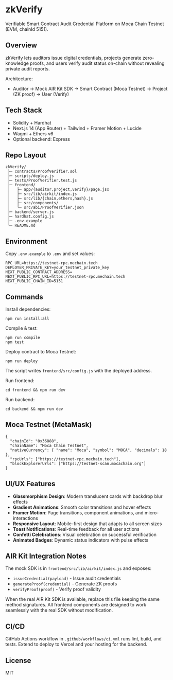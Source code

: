 # zkVerify

Verifiable Smart Contract Audit Credential Platform on Moca Chain Testnet (EVM, chainId 5151).

## Overview

zkVerify lets auditors issue digital credentials, projects generate zero-knowledge proofs, and users verify audit status on-chain without revealing private audit reports.

Architecture:

- Auditor → Mock AIR Kit SDK → Smart Contract (Moca Testnet) → Project (ZK proof) → User (Verify)

## Tech Stack

- Solidity + Hardhat
- Next.js 14 (App Router) + Tailwind + Framer Motion + Lucide
- Wagmi + Ethers v6
- Optional backend: Express

## Repo Layout

```
zkVerify/
 ├─ contracts/ProofVerifier.sol
 ├─ scripts/deploy.js
 ├─ tests/ProofVerifier.test.js
 ├─ frontend/
 │   ├─ app/{auditor,project,verify}/page.jsx
 │   ├─ src/lib/airkit/index.js
 │   ├─ src/lib/{chain,ethers,hash}.js
 │   ├─ src/components/
 │   └─ src/abi/ProofVerifier.json
 ├─ backend/server.js
 ├─ hardhat.config.js
 ├─ .env.example
 └─ README.md
```

## Environment

Copy `.env.example` to `.env` and set values:

```
RPC_URL=https://testnet-rpc.mechain.tech
DEPLOYER_PRIVATE_KEY=your_testnet_private_key
NEXT_PUBLIC_CONTRACT_ADDRESS=
NEXT_PUBLIC_RPC_URL=https://testnet-rpc.mechain.tech
NEXT_PUBLIC_CHAIN_ID=5151
```

## Commands

Install dependencies:

```
npm run install:all
```

Compile & test:

```
npm run compile
npm test
```

Deploy contract to Moca Testnet:

```
npm run deploy
```

The script writes `frontend/src/config.js` with the deployed address.

Run frontend:

```
cd frontend && npm run dev
```

Run backend:

```
cd backend && npm run dev
```

## Moca Testnet (MetaMask)

```
{
  "chainId": "0x36888",
  "chainName": "Moca Chain Testnet",
  "nativeCurrency": { "name": "Moca", "symbol": "MOCA", "decimals": 18 },
  "rpcUrls": ["https://testnet-rpc.mechain.tech"],
  "blockExplorerUrls": ["https://testnet-scan.mocachain.org"]
}
```

## UI/UX Features

- **Glassmorphism Design**: Modern translucent cards with backdrop blur effects
- **Gradient Animations**: Smooth color transitions and hover effects
- **Framer Motion**: Page transitions, component animations, and micro-interactions
- **Responsive Layout**: Mobile-first design that adapts to all screen sizes
- **Toast Notifications**: Real-time feedback for all user actions
- **Confetti Celebrations**: Visual celebration on successful verification
- **Animated Badges**: Dynamic status indicators with pulse effects

## AIR Kit Integration Notes

The mock SDK is in `frontend/src/lib/airkit/index.js` and exposes:

- `issueCredential(payload)` - Issue audit credentials
- `generateProof(credential)` - Generate ZK proofs
- `verifyProof(proof)` - Verify proof validity

When the real AIR Kit SDK is available, replace this file keeping the same method signatures.
All frontend components are designed to work seamlessly with the real SDK without modification.

## CI/CD

GitHub Actions workflow in `.github/workflows/ci.yml` runs lint, build, and tests. Extend to deploy to Vercel and your hosting for the backend.

## License

MIT


